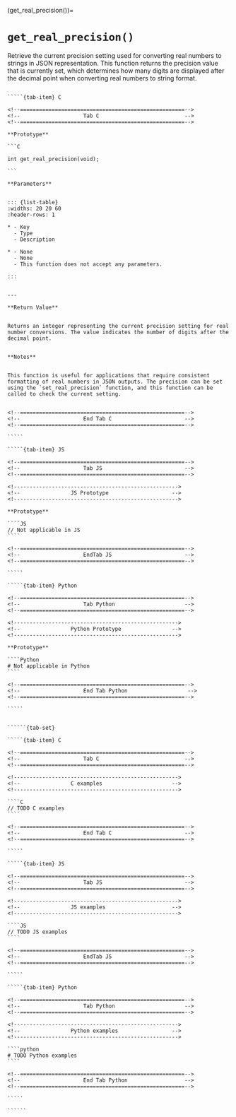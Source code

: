 <!-- ============================================================== -->
(get_real_precision())=
# `get_real_precision()`
<!-- ============================================================== -->


Retrieve the current precision setting used for converting real numbers to strings in JSON representation. This function returns the precision value that is currently set, which determines how many digits are displayed after the decimal point when converting real numbers to string format.


<!------------------------------------------------------------>
<!--                    Prototypes                          -->
<!------------------------------------------------------------>

``````{tab-set}

`````{tab-item} C

<!--====================================================-->
<!--                    Tab C                           -->
<!--====================================================-->

**Prototype**

```C

int get_real_precision(void);

```

**Parameters**


::: {list-table}
:widths: 20 20 60
:header-rows: 1

* - Key
  - Type
  - Description

* - None
  - None
  - This function does not accept any parameters.

:::


---

**Return Value**


Returns an integer representing the current precision setting for real number conversions. The value indicates the number of digits after the decimal point.


**Notes**


This function is useful for applications that require consistent formatting of real numbers in JSON outputs. The precision can be set using the `set_real_precision` function, and this function can be called to check the current setting.


<!--====================================================-->
<!--                    End Tab C                       -->
<!--====================================================-->

`````

`````{tab-item} JS

<!--====================================================-->
<!--                    Tab JS                          -->
<!--====================================================-->

<!---------------------------------------------------->
<!--                JS Prototype                    -->
<!---------------------------------------------------->

**Prototype**

````JS
// Not applicable in JS
````

<!--====================================================-->
<!--                    EndTab JS                       -->
<!--====================================================-->

`````

`````{tab-item} Python

<!--====================================================-->
<!--                    Tab Python                      -->
<!--====================================================-->

<!---------------------------------------------------->
<!--                Python Prototype                -->
<!---------------------------------------------------->

**Prototype**

````Python
# Not applicable in Python
````

<!--====================================================-->
<!--                    End Tab Python                   -->
<!--====================================================-->

`````

``````

<!------------------------------------------------------------>
<!--                    Examples                            -->
<!------------------------------------------------------------>

```````{dropdown} Examples

``````{tab-set}

`````{tab-item} C

<!--====================================================-->
<!--                    Tab C                           -->
<!--====================================================-->

<!---------------------------------------------------->
<!--                C examples                      -->
<!---------------------------------------------------->

````C
// TODO C examples
````

<!--====================================================-->
<!--                    End Tab C                       -->
<!--====================================================-->

`````

`````{tab-item} JS

<!--====================================================-->
<!--                    Tab JS                          -->
<!--====================================================-->

<!---------------------------------------------------->
<!--                JS examples                     -->
<!---------------------------------------------------->

````JS
// TODO JS examples
````

<!--====================================================-->
<!--                    EndTab JS                       -->
<!--====================================================-->

`````

`````{tab-item} Python

<!--====================================================-->
<!--                    Tab Python                      -->
<!--====================================================-->

<!---------------------------------------------------->
<!--                Python examples                 -->
<!---------------------------------------------------->

````python
# TODO Python examples
````

<!--====================================================-->
<!--                    End Tab Python                  -->
<!--====================================================-->

`````

``````

```````

